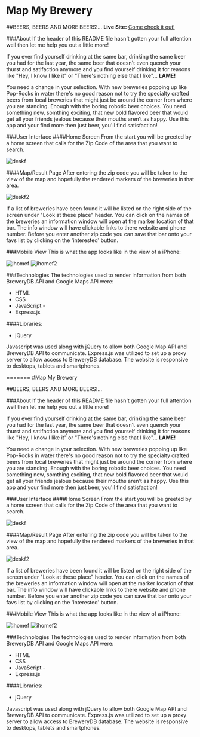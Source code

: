 
Map My Brewery
======

##BEERS, BEERS AND MORE BEERS!...
**Live Site:**
[Come check it out!](https://shootermantes.github.io/MapMyBrewery/)

###About
  If the header of this README file hasn't gotten your full attention well then let me help you out a little more!
  
  If you ever find yourself drinking at the same bar, drinking the same beer you had for the last year, the same beer that doesn't even
quench your thurst and satifaction anymore and you find yourself drinking it for reasons like "Hey, I know I like it" or "There's nothing 
else that I like"... **LAME!** 

  You need a change in your selection. With new breweries popping up like Pop-Rocks in water there's no good reason not to try the specialty crafted beers from local breweries that might just be around the corner from where you are standing. Enough with the boring robotic beer choices. You need something new, somthing exciting, that new bold flavored beer that would get all your friends jealous because their mouths aren't as happy. Use this app and your find more then just beer, you'll find satisfaction!


###User Interface
####Home Screen
  From the start you will be greeted by a home screen that calls for the Zip Code of the area that you want to search.
  
![deskf](https://cloud.githubusercontent.com/assets/15925701/19670378/6d74caea-9a2c-11e6-99dd-f635e4ec99ba.PNG)


####Map/Result Page
  After entering the zip code you will be taken to the view of the map and hopefully the rendered markers of the breweries in that area.
  
![deskf2](https://cloud.githubusercontent.com/assets/15925701/19670379/6d755988-9a2c-11e6-995e-d338ecf3512e.PNG)

  If a list of breweries have been found it will be listed on the right side of the screen under "Look at these place" header. You can click on the names of the breweries an information window will open at the marker location of that bar. The info window will have clickable links to there website and phone number. Before you enter another zip code you can save that bar onto your favs list by clicking on the 'interested' button. 
  
###Mobile View
This is what the app looks like in the view of a iPhone:

![ihomef](https://cloud.githubusercontent.com/assets/15925701/19670380/6d763ef2-9a2c-11e6-9340-3b64714bd825.PNG)
![ihomef2](https://cloud.githubusercontent.com/assets/15925701/19670377/6d73b4b6-9a2c-11e6-9957-1abad1952198.PNG)


###Technologies
The technologies used to render information from both BreweryDB API and Google Maps API were:
* HTML 
* CSS
* JavaScript - 
* Express.js

####Libraries:
* jQuery

Javascript was used along with jQuery to allow both Google Map API and BreweryDB API to communicate. Express.js was utilized to set up a proxy server to allow access to BreweryDB database. The website is responsive to desktops, tablets and smartphones. 

=======
#Map My Brewery


##BEERS, BEERS AND MORE BEERS!...

###About
  If the header of this README file hasn't gotten your full attention well then let me help you out a little more!
  
  If you ever find yourself drinking at the same bar, drinking the same beer you had for the last year, the same beer that doesn't even
quench your thurst and satifaction anymore and you find yourself drinking it for reasons like "Hey, I know I like it" or "There's nothing 
else that I like"... **LAME!** 

  You need a change in your selection. With new breweries popping up like Pop-Rocks in water there's no good reason not to try the specialty crafted beers from local breweries that might just be around the corner from where you are standing. Enough with the boring robotic beer choices. You need something new, somthing exciting, that new bold flavored beer that would get all your friends jealous because their mouths aren't as happy. Use this app and your find more then just beer, you'll find satisfaction!


###User Interface
####Home Screen
  From the start you will be greeted by a home screen that calls for the Zip Code of the area that you want to search.
  
![deskf](https://cloud.githubusercontent.com/assets/15925701/19670378/6d74caea-9a2c-11e6-99dd-f635e4ec99ba.PNG)


####Map/Result Page
  After entering the zip code you will be taken to the view of the map and hopefully the rendered markers of the breweries in that area.
  
![deskf2](https://cloud.githubusercontent.com/assets/15925701/19670379/6d755988-9a2c-11e6-995e-d338ecf3512e.PNG)

  If a list of breweries have been found it will be listed on the right side of the screen under "Look at these place" header. You can click on the names of the breweries an information window will open at the marker location of that bar. The info window will have clickable links to there website and phone number. Before you enter another zip code you can save that bar onto your favs list by clicking on the 'interested' button. 
  
###Mobile View
This is what the app looks like in the view of a iPhone:

![ihomef](https://cloud.githubusercontent.com/assets/15925701/19670380/6d763ef2-9a2c-11e6-9340-3b64714bd825.PNG)
![ihomef2](https://cloud.githubusercontent.com/assets/15925701/19670377/6d73b4b6-9a2c-11e6-9957-1abad1952198.PNG)


###Technologies
The technologies used to render information from both BreweryDB API and Google Maps API were:
* HTML 
* CSS
* JavaScript - 
* Express.js

####Libraries:
* jQuery

Javascript was used along with jQuery to allow both Google Map API and BreweryDB API to communicate. Express.js was utilized to set up a proxy server to allow access to BreweryDB database. The website is responsive to desktops, tablets and smartphones. 

